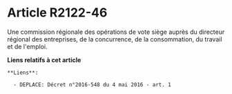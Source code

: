 # Article R2122-46

Une commission régionale des opérations de vote siège auprès du directeur régional des entreprises, de la concurrence, de la
consommation, du travail et de l'emploi.

**Liens relatifs à cet article**

	**Liens**:

	  - DEPLACE: Décret n°2016-548 du 4 mai 2016 - art. 1
